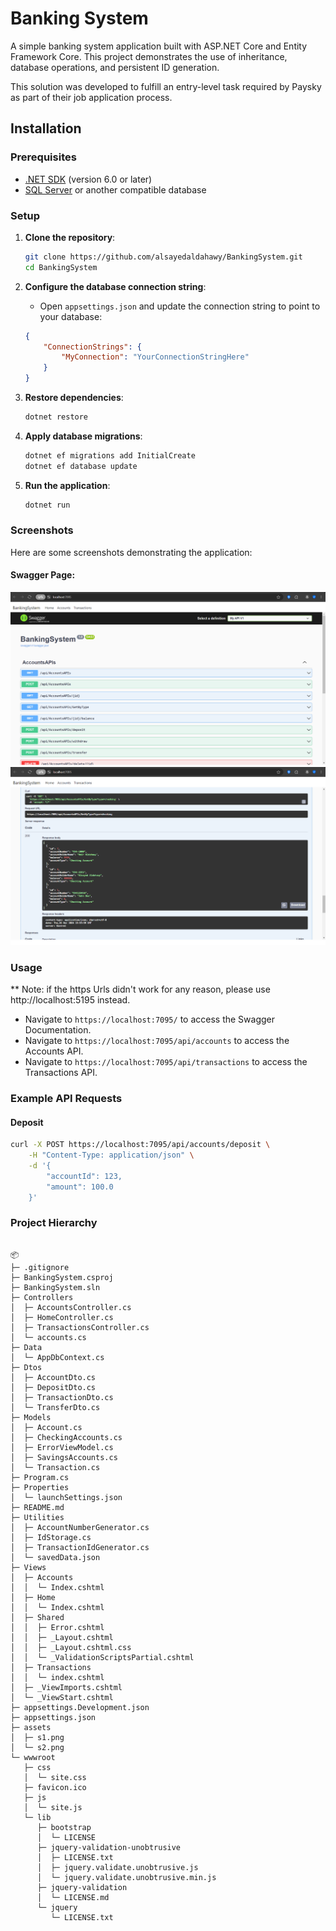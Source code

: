 ﻿
# Banking System 

A simple banking system application built with ASP.NET Core and Entity Framework Core. This project demonstrates the use of inheritance, database operations, and persistent ID generation.

This solution was developed to fulfill an entry-level task required by Paysky as part of their job application process.

## Installation

### Prerequisites

- [.NET SDK](https://dotnet.microsoft.com/download) (version 6.0 or later)
- [SQL Server](https://www.microsoft.com/en-us/sql-server/sql-server-downloads) or another compatible database

### Setup

1. **Clone the repository**:
    ```bash
    git clone https://github.com/alsayedaldahawy/BankingSystem.git
    cd BankingSystem
    ```

2. **Configure the database connection string**:
   - Open `appsettings.json` and update the connection string to point to your database:
    ```json
    {
        "ConnectionStrings": {
            "MyConnection": "YourConnectionStringHere"
        }
    }
    ```

3. **Restore dependencies**:
    ```bash
    dotnet restore
    ```

4. **Apply database migrations**:
    ```bash
    dotnet ef migrations add InitialCreate
    dotnet ef database update
    ```

5. **Run the application**:
    ```bash
    dotnet run
    ```


### Screenshots

Here are some screenshots demonstrating the application: 

#### Swagger Page: 

![Swagger](assets/s1.png)
![Swagger](assets/s2.png)


### Usage
** Note: 
if the https Urls didn't work for any reason, please use http://localhost:5195 instead.
- Navigate to `https://localhost:7095/` to access the Swagger Documentation.
- Navigate to `https://localhost:7095/api/accounts` to access the Accounts API.
- Navigate to `https://localhost:7095/api/transactions` to access the Transactions API.

### Example API Requests

#### Deposit
```bash
curl -X POST https://localhost:7095/api/accounts/deposit \
    -H "Content-Type: application/json" \
    -d '{   
        "accountId": 123,
        "amount": 100.0
    }'

 ```


### Project Hierarchy
```

📦 
├─ .gitignore
├─ BankingSystem.csproj
├─ BankingSystem.sln
├─ Controllers
│  ├─ AccountsController.cs
│  ├─ HomeController.cs
│  ├─ TransactionsController.cs
│  └─ accounts.cs
├─ Data
│  └─ AppDbContext.cs
├─ Dtos
│  ├─ AccountDto.cs
│  ├─ DepositDto.cs
│  ├─ TransactionDto.cs
│  └─ TransferDto.cs
├─ Models
│  ├─ Account.cs
│  ├─ CheckingAccounts.cs
│  ├─ ErrorViewModel.cs
│  ├─ SavingsAccounts.cs
│  └─ Transaction.cs
├─ Program.cs
├─ Properties
│  └─ launchSettings.json
├─ README.md
├─ Utilities
│  ├─ AccountNumberGenerator.cs
│  ├─ IdStorage.cs
│  ├─ TransactionIdGenerator.cs
│  └─ savedData.json
├─ Views
│  ├─ Accounts
│  │  └─ Index.cshtml
│  ├─ Home
│  │  └─ Index.cshtml
│  ├─ Shared
│  │  ├─ Error.cshtml
│  │  ├─ _Layout.cshtml
│  │  ├─ _Layout.cshtml.css
│  │  └─ _ValidationScriptsPartial.cshtml
│  ├─ Transactions
│  │  └─ index.cshtml
│  ├─ _ViewImports.cshtml
│  └─ _ViewStart.cshtml
├─ appsettings.Development.json
├─ appsettings.json
├─ assets
│  ├─ s1.png
│  └─ s2.png
└─ wwwroot
   ├─ css
   │  └─ site.css
   ├─ favicon.ico
   ├─ js
   │  └─ site.js
   └─ lib
      ├─ bootstrap
      │  └─ LICENSE
      ├─ jquery-validation-unobtrusive
      │  ├─ LICENSE.txt
      │  ├─ jquery.validate.unobtrusive.js
      │  └─ jquery.validate.unobtrusive.min.js
      ├─ jquery-validation
      │  └─ LICENSE.md
      └─ jquery
         └─ LICENSE.txt
```
